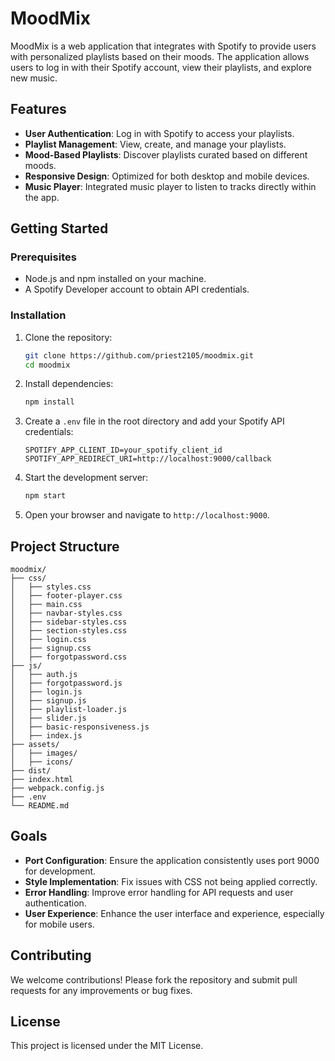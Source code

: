 # MoodMix

MoodMix is a web application that integrates with Spotify to provide users with personalized playlists based on their moods. The application allows users to log in with their Spotify account, view their playlists, and explore new music.

## Features

- **User Authentication**: Log in with Spotify to access your playlists.
- **Playlist Management**: View, create, and manage your playlists.
- **Mood-Based Playlists**: Discover playlists curated based on different moods.
- **Responsive Design**: Optimized for both desktop and mobile devices.
- **Music Player**: Integrated music player to listen to tracks directly within the app.

## Getting Started

### Prerequisites

- Node.js and npm installed on your machine.
- A Spotify Developer account to obtain API credentials.

### Installation

1. Clone the repository:
   ```bash
   git clone https://github.com/priest2105/moodmix.git
   cd moodmix
   ```

2. Install dependencies:
   ```bash
   npm install
   ```

3. Create a `.env` file in the root directory and add your Spotify API credentials:
   ```env
   SPOTIFY_APP_CLIENT_ID=your_spotify_client_id
   SPOTIFY_APP_REDIRECT_URI=http://localhost:9000/callback
   ```

4. Start the development server:
   ```bash
   npm start
   ```

5. Open your browser and navigate to `http://localhost:9000`.

## Project Structure

```
moodmix/
├── css/
│   ├── styles.css
│   ├── footer-player.css
│   ├── main.css
│   ├── navbar-styles.css
│   ├── sidebar-styles.css
│   ├── section-styles.css
│   ├── login.css
│   ├── signup.css
│   ├── forgotpassword.css
├── js/
│   ├── auth.js
│   ├── forgotpassword.js
│   ├── login.js
│   ├── signup.js
│   ├── playlist-loader.js
│   ├── slider.js
│   ├── basic-responsiveness.js
│   ├── index.js
├── assets/
│   ├── images/
│   ├── icons/
├── dist/
├── index.html
├── webpack.config.js
├── .env
└── README.md
```

## Goals

- **Port Configuration**: Ensure the application consistently uses port 9000 for development.
- **Style Implementation**: Fix issues with CSS not being applied correctly.
- **Error Handling**: Improve error handling for API requests and user authentication.
- **User Experience**: Enhance the user interface and experience, especially for mobile users.

## Contributing

We welcome contributions! Please fork the repository and submit pull requests for any improvements or bug fixes.

## License

This project is licensed under the MIT License.
